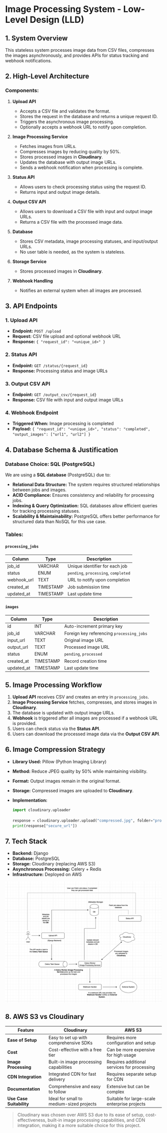 # Image Processing System - Low-Level Design (LLD)

## 1. System Overview

This stateless system processes image data from CSV files, compresses the images asynchronously, and provides APIs for status tracking and webhook notifications.

## 2. High-Level Architecture

### Components:

1. **Upload API**

   - Accepts a CSV file and validates the format.
   - Stores the request in the database and returns a unique request ID.
   - Triggers the asynchronous image processing.
   - Optionally accepts a webhook URL to notify upon completion.

2. **Image Processing Service**

   - Fetches images from URLs.
   - Compresses images by reducing quality by 50%.
   - Stores processed images in **Cloudinary**.
   - Updates the database with output image URLs.
   - Sends a webhook notification when processing is complete.

3. **Status API**

   - Allows users to check processing status using the request ID.
   - Returns input and output image details.

4. **Output CSV API**

   - Allows users to download a CSV file with input and output image URLs.
   - Returns a CSV file with the processed image data.

5. **Database**

   - Stores CSV metadata, image processing statuses, and input/output URLs.
   - No user table is needed, as the system is stateless.

6. **Storage Service**

   - Stores processed images in **Cloudinary**.

7. **Webhook Handling**

   - Notifies an external system when all images are processed.

## 3. API Endpoints

### 1. **Upload API**

- **Endpoint:** `POST /upload`
- **Request:** CSV file upload and optional webhook URL
- **Response:** `{ "request_id": "<unique_id>" }`

### 2. **Status API**

- **Endpoint:** `GET /status/{request_id}`
- **Response:** Processing status and image URLs

### 3. **Output CSV API**

- **Endpoint:** `GET /output_csv/{request_id}`
- **Response:** CSV file with input and output image URLs

### 4. **Webhook Endpoint**

- **Triggered When:** Image processing is completed
- **Payload:** `{ "request_id": "<unique_id>", "status": "completed", "output_images": ["url1", "url2"] }`

## 4. Database Schema & Justification

### **Database Choice: SQL (PostgreSQL)**

We are using a **SQL database** (PostgreSQL) due to:

- **Relational Data Structure:** The system requires structured relationships between jobs and images.
- **ACID Compliance:** Ensures consistency and reliability for processing jobs.
- **Indexing & Query Optimization:** SQL databases allow efficient queries for tracking processing statuses.
- **Scalability & Maintainability:** PostgreSQL offers better performance for structured data than NoSQL for this use case.

### **Tables:**

#### `processing_jobs`

| Column      | Type      | Description                          |
| ----------- | --------- | ------------------------------------ |
| job_id      | VARCHAR   | Unique identifier for each job       |
| status      | ENUM      | `pending`, `processing`, `completed` |
| webhook_url | TEXT      | URL to notify upon completion        |
| created_at  | TIMESTAMP | Job submission time                  |
| updated_at  | TIMESTAMP | Last update time                     |

#### `images`

| Column     | Type      | Description                               |
| ---------- | --------- | ----------------------------------------- |
| id         | INT       | Auto-increment primary key                |
| job_id     | VARCHAR   | Foreign key referencing `processing_jobs` |
| input_url  | TEXT      | Original image URL                        |
| output_url | TEXT      | Processed image URL                       |
| status     | ENUM      | `pending`, `processed`                    |
| created_at | TIMESTAMP | Record creation time                      |
| updated_at | TIMESTAMP | Last update time                          |

## 5. Image Processing Workflow

1. **Upload API** receives CSV and creates an entry in `processing_jobs`.
2. **Image Processing Service** fetches, compresses, and stores images in **Cloudinary**.
3. The database is updated with output image URLs.
4. **Webhook** is triggered after all images are processed if a webhook URL is provided.
5. Users can check status via the **Status API**.
6. Users can download the processed image data via the **Output CSV API**.

## 6. Image Compression Strategy

- **Library Used:** Pillow (Python Imaging Library)
- **Method:** Reduce JPEG quality by 50% while maintaining visibility.
- **Format:** Output images remain in the original format.
- **Storage:** Compressed images are uploaded to **Cloudinary**.
- **Implementation:**

  ```python
  import cloudinary.uploader

  response = cloudinary.uploader.upload("compressed.jpg", folder="processed_images")
  print(response["secure_url"])
  ```

## 7. Tech Stack

- **Backend:** Django
- **Database:** PostgreSQL
- **Storage:** Cloudinary (replacing AWS S3)
- **Asynchronous Processing:** Celery + Redis
- **Infrastructure:** Deployed on AWS

![System Design Diagram](./system_design.png)

## 8. AWS S3 vs Cloudinary

| Feature                  | Cloudinary                               | AWS S3                                       |
| ------------------------ | ---------------------------------------- | -------------------------------------------- |
| **Ease of Setup**        | Easy to set up with comprehensive SDKs   | Requires more configuration and setup        |
| **Cost**                 | Cost-effective with a free tier          | Can be more expensive for high usage         |
| **Image Processing**     | Built-in image processing capabilities   | Requires additional services for processing  |
| **CDN Integration**      | Integrated CDN for fast delivery         | Requires separate setup for CDN              |
| **Documentation**        | Comprehensive and easy to follow         | Extensive but can be complex                 |
| **Use Case Suitability** | Ideal for small to medium-sized projects | Suitable for large-scale enterprise projects |

> Cloudinary was chosen over AWS S3 due to its ease of setup, cost-effectiveness, built-in image processing capabilities, and CDN integration, making it a more suitable choice for this project.
